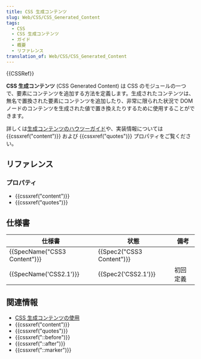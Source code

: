 ```yaml
---
title: CSS 生成コンテンツ
slug: Web/CSS/CSS_Generated_Content
tags:
  - CSS
  - CSS 生成コンテンツ
  - ガイド
  - 概要
  - リファレンス
translation_of: Web/CSS/CSS_Generated_Content
---
```

{{CSSRef}}

**CSS 生成コンテンツ** (CSS Generated Content) は CSS のモジュールの一つで、要素にコンテンツを追加する方法を定義します。生成されたコンテンツは、無名で置換された要素にコンテンツを追加したり、非常に限られた状況で DOM ノードのコンテンツを生成された値で置き換えたりするために使用することができます。

詳しくは[生成コンテンツのハウツーガイド](/ja/docs/Learn/CSS/Howto/Generated_content)や、実装情報については {{cssxref("content")}} および {{cssxref("quotes")}} プロパティをご覧ください。

## リファレンス

### プロパティ

- {{cssxref("content")}}
- {{cssxref("quotes")}}

## 仕様書

| 仕様書                       | 状態                      | 備考     |
| ---------------------------- | ------------------------- | -------- |
| {{SpecName("CSS3 Content")}} | {{Spec2("CSS3 Content")}} |          |
| {{SpecName('CSS2.1')}}       | {{Spec2('CSS2.1')}}       | 初回定義 |

## 関連情報

- [CSS 生成コンテンツの使用](/ja/docs/Learn/CSS/Howto/Generated_content)
- {{cssxref("content")}}
- {{cssxref("quotes")}}
- {{cssxref("::before")}}
- {{cssxref("::after")}}
- {{cssxref("::marker")}}
